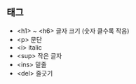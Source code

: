 ## 태그

* \<h1> ~ \<h6> 글자 크기 (숫자 클수록 작음)
* \<p> 문단
* \<i> italic
* \<sup> 작은 글자
* \<ins> 밑줄
* \<del> 줄긋기

